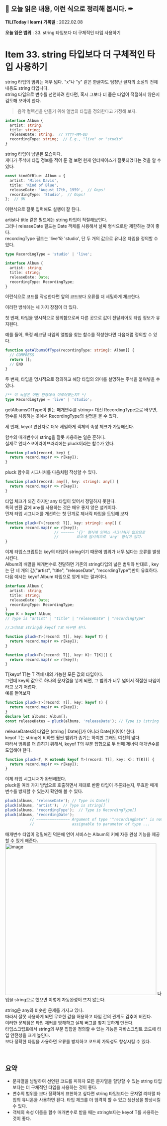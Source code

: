 ## 📕 오늘 읽은 내용, 이런 식으로 정리해 봅시다. ✒

**TIL(Today I learn) 기록일** : 2022.02.08

**오늘 읽은 범위** : 33. string 타입보다 더 구체적인 타입 사용하기

# Item 33. string 타입보다 더 구체적인 타입 사용하기

string 타입의 범위는 매우 넓다. "x"나 "y" 같은 한글자도 엄청난 글자의 소설의 전체 내용도 string 타입니다.   
string 타입으로 변수를 선언하려 한다면, 혹시 그보다 더 좁은 타입이 적절하지 않은지 검토해 보아야 한다.   
   
>음악 컬렉션을 만들기 위해 앨범의 타입을 정의한다고 가정해 보자.
```ts
interface Album {
  artist: string;
  title: string;
  releaseDate: string;  // YYYY-MM-DD
  recordingType: string;  // E.g., "live" or "studio"
}
```
string 타입이 남발된 모습이다.   
게다가 주석에 타입 정보를 적어 둔 걸 보면 현재 인터페이스가 잘못되었다는 것을 알 수 있다.   
   
```ts
const kindOfBlue: Album = {
  artist: 'Miles Davis',
  title: 'Kind of Blue',
  releaseDate: 'August 17th, 1959',  // Oops!
  recordingType: 'Studio',  // Oops!
};  // OK
```
이런식으로 잘못 입력해도 실행이 잘 된다.   
   
artist나 title 같은 필드에는 string 타입이 적절해보인다.   
그러나 releaseDate 필드는 Date 객체를 사용해서 날짜 형식으로만 제한하는 것이 좋다.   
recordingType 필드는 'live'와 'studio', 단 두 개의 값으로 유니온 타입을 정의할 수 있다.   
```ts
type RecordingType = 'studio' | 'live';

interface Album {
  artist: string;
  title: string;
  releaseDate: Date;
  recordingType: RecordingType;
}

```
이런식으로 코드를 작성한다면 앞의 코드보다 오류를 더 세밀하게 체크한다.   
   
이러한 방식에는 세 가지 장점이 더 있다.   
   
첫 번째, 타입을 명시적으로 정의함으로써 다른 곳으로 값이 전달되어도 타입 정보가 유지된다.   
    
예를 들어, 특정 레코딩 타입의 앨범을 찾는 함수를 작성한다면 다음처럼 정의할 수 있다.   
   
```ts
function getAlbumsOfType(recordingType: string): Album[] {
  // COMPRESS
  return [];
  // END
}
```
   
두 번째, 타입을 명시적으로 정의하고 해당 타입의 의미를 설명하는 주석을 붙여넣을 수 있다.   
```ts
/** 이 녹음은 어떤 환경에서 이루어졌는지? */
type RecordingType = 'live' | 'studio';
```
getAlbumsOfType이 받는 매개변수를 stringㅁ 대신 RecordingType으로 바꾸면,   
함수를 사용하는 곳에서 RecordingType의 설명을 볼 수 있다.   
    
세 번째, keyof 연산자로 더욱 세밀하게 객체의 속성 체크가 가능해진다.   

    
함수의 매개변수에 string을 잘못 사용하는 일은 흔하다.   
실제로 언더스코어라이브러리에는 pluck이라는 함수가 있다.   
```ts
function pluck(record, key) {
  return record.map(r => r[key]);
}
```

pluck 함수의 시그니처를 다음처럼 작성할 수 있다.   
```ts
function pluck(record: any[], key: string): any[] {
  return record.map(r => r[key]);
}
```
타입 체크가 되긴 하지만 any 타입이 있어서 정밀하지 못한다.   
특히 반환 값에 any를 사용하는 것은 매우 좋지 않은 설계이다.   
먼저 타입 시그니처를 개선하는 첫 단계로 제너릭 타입을 도입해 보자   
```ts
function pluck<T>(record: T[], key: string): any[] {
  return record.map(r => r[key]);
                      // ~~~~~~ '{}' 형식에 인덱스 시그니처가 없으므로
                      //        요소에 암시적으로 'any' 형식이 있다.
}
```

이제 타입스크립트는 key의 타입이 string이기 때문에 범위가 너무 넓다는 오류를 발생시킨다.   
Album의 배열을 매개변수로 전달하면 기존의 string타입의 넓은 범위와 반대로 , key는 단 네 개의 값("artist", "title", "releaseDate", "recordingType")만이 유효하다.    
다음 예시는 keyof Album 타입으로 얻게 되는 결과이다.   
```ts
interface Album {
  artist: string;
  title: string;
  releaseDate: Date;
  recordingType: RecordingType;
}
type K = keyof Album;
// Type is "artist" | "title" | "releaseDate" | "recordingType"

//그러므로 string을 keyof T로 바꾸면 된다.   

function pluck<T>(record: T[], key: keyof T) {
  return record.map(r => r[key]);
}
```


```ts
function pluck<T>(record: T[], key: K): T[K][] {
  return record.map(r => r[key]);
}
```
T[keyof T]는 T 객체 내의 가능한 모든 값의 타입이다.   
그런데 key의 값으로 하나의 문자열을 넣게 되면, 그 범위가 너무 넓어서 적절한 타입이라고 보기 어렵다.    
예를 들어보자   
```ts
function pluck<T>(record: T[], key: keyof T) {
  return record.map(r => r[key]);
}
declare let albums: Album[];
const releaseDates = pluck(albums, 'releaseDate'); // Type is (string | Date)[]
```
releaseDates의 타입은 (string | Date)[]가 아니라 Date[]이어야 한다.   
keyof T는 string에 비하면 훨씬 범위가 좁기는 하지만 그래도 여전히 넓다.   
따라서 범위를 더 좁히기 위해서, keyof T의 부분 집합으로 두 번째 제너릭 매개변수를 도입해야 한다.   
```ts
function pluck<T, K extends keyof T>(record: T[], key: K): T[K][] {
  return record.map(r => r[key]);
}
```
    
이제 타입 시그니처가 완변해졌다.   
pluck을 여러 가지 방법으로 호출하면서 제대로 반환 타입이 추론되는지, 무효한 매개변수를 방지할 수 있는지 확인해 볼 수 있다.    
```ts
pluck(albums, 'releaseDate'); // Type is Date[]
pluck(albums, 'artist');  // Type is string[]
pluck(albums, 'recordingType');  // Type is RecordingType[]
pluck(albums, 'recordingDate');
           // ~~~~~~~~~~~~~~~ Argument of type '"recordingDate"' is not
           //                 assignable to parameter of type ...
```
매개변수 타입이 정밀해진 덕분에 언어 서비스는 Album의 키에 자동 완성 기능을 제공할 수 있게 해준다.   
<img width="486" alt="image" src="https://user-images.githubusercontent.com/76567238/217654772-7bc08db3-ebaa-4eb5-ae08-26e59761deae.png">
타입을 string으로 했으면 이렇게 자동완성이 뜨지 않는다.
    
string은 any와 비슷한 문제를 가지고 있다.   
따라서 잘못 사용하게 되면 무효한 값을 허용하고 타입 간의 관계도 감추어 버린다.   
이러한 문제점은 타입 체커를 방해하고 실제 버그를 찾지 못하게 만든다.   
타입스크립트에서 string의 부분 집합을 정의할 수 있는 기능은 자바스크립트 코드에 타입 안전성을 크게 높인다.   
보다 정확한 타입을 사용하면 오류를 방지하고 코드의 가독성도 향상시킬 수 있다.   

<br>

## 요약
- 문자열을 남발하여 선언된 코드를 피하자 모든 문자열을 할당할 수 있는 string 타입보다는 더 구체적인 타입을 사용하는 것이 좋다.   
- 변수의 범위를 보다 정확하게 표현하고 싶다면 string 타입보다는 문자열 리터럴 타입의 유니온을 사용하면 된다. 타입 체크를 더 엄격히 할 수 있고 생산성을 향상시킬 수 있다.   
- 객체의 속성 이름을 함수 매개변수로 받을 때는 string보다는 keyof T를 사용하는 것이 좋다.

